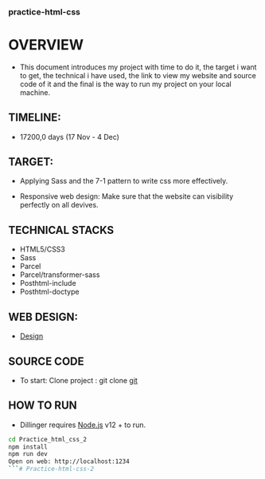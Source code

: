 
### practice-html-css

# OVERVIEW

 - This document introduces my project with time to do it, the target i want to get, the technical i have used, the link to view my website and source code of it and the final is the way to run my project on your local machine.


## TIMELINE:

-  17200,0 days (17 Nov - 4 Dec)

## TARGET:

- Applying Sass and the 7-1 pattern to write css more effectively.

- Responsive web design: Make sure that the website can visibility perfectly on all devives.

## TECHNICAL STACKS

- HTML5/CSS3
- Sass
- Parcel
- Parcel/transformer-sass
- Posthtml-include
- Posthtml-doctype

## WEB DESIGN:

- [Design](https://www.figma.com/file/YZcol8bDDBUcNFmySANIiF/Untitled?type=design&node-id=8-9808&mode=design&t=6wpFWbxut0dUnOoG-0)

## SOURCE CODE

- To start: Clone project : git clone [git](https://github.com/DatWithTheWorld/Practice_html_css_2)

## HOW TO RUN

- Dillinger requires [Node.js](https://nodejs.org/) v12 + to run.


```sh
cd Practice_html_css_2
npm install
npm run dev
Open on web: http://localhost:1234
```# Practice-html-css-2
